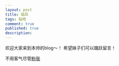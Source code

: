 ```yaml
---
layout: post
title: 临风
tags: 贴吧
comment: true
published: true
description: 
---
```


欢迎大家来到本帅的blog～！
希望妹子们可以踊跃留言！

不用客气尽管[粉我](http://tieba.baidu.com/i/169727185/fans)
